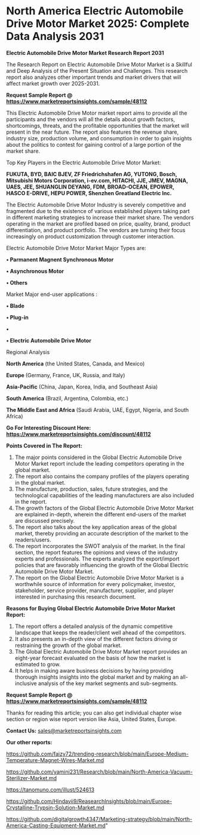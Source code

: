 # North America Electric Automobile Drive Motor Market 2025: Complete Data Analysis 2031

<strong>Electric Automobile Drive Motor Market Research Report 2031</strong>

The Research Report on Electric Automobile Drive Motor Market is a Skillful and Deep Analysis of the Present Situation and Challenges. This research report also analyzes other important trends and market drivers that will affect market growth over 2025-2031.

<strong>Request Sample Report @ <a href=https://www.marketreportsinsights.com/sample/48112>https://www.marketreportsinsights.com/sample/48112</a></strong>

This Electric Automobile Drive Motor market report aims to provide all the participants and the vendors will all the details about growth factors, shortcomings, threats, and the profitable opportunities that the market will present in the near future. The report also features the revenue share, industry size, production volume, and consumption in order to gain insights about the politics to contest for gaining control of a large portion of the market share.

Top Key Players in the Electric Automobile Drive Motor Market:

<strong>FUKUTA, BYD, BAIC BJEV, ZF Friedrichshafen AG, YUTONG, Bosch, Mitsubishi Motors Corporation, i-ev.com, HITACHI, JJE, JMEV, MAGNA, UAES, JEE, SHUANGLIN DEYANG, FDM, BROAD-OCEAN, EPOWER, HASCO E-DRIVE, HEPU POWER, Shenzhen Greatland Electric Inc.</strong>

The Electric Automobile Drive Motor Industry is severely competitive and fragmented due to the existence of various established players taking part in different marketing strategies to increase their market share. The vendors operating in the market are profiled based on price, quality, brand, product differentiation, and product portfolio. The vendors are turning their focus increasingly on product customization through customer interaction.

Electric Automobile Drive Motor Market Major Types are:

<strong>•  Parmanent Magnent Synchronous Motor

•  Asynchronous Motor

•  Others</strong>

Market Major end-user applications :

<strong>•  Blade

•  Plug-in

•  

•  Electric Automobile Drive Motor</strong>

Regional Analysis

</u><strong><b>North America</b></strong> (the United States, Canada, and Mexico)

<strong><b>Europe </b></strong>(Germany, France, UK, Russia, and Italy)

<strong><b>Asia-Pacific</b></strong> (China, Japan, Korea, India, and Southeast Asia)

<strong><b>South America</b></strong> (Brazil, Argentina, Colombia, etc.)

<strong><b>The Middle East and Africa</b></strong> (Saudi Arabia, UAE, Egypt, Nigeria, and South Africa)

<strong>Go For Interesting Discount Here: <a href=https://www.marketreportsinsights.com/discount/48112>https://www.marketreportsinsights.com/discount/48112</a></strong>

<strong>Points Covered in The Report:</strong>
<ol>
  <li>The major points considered in the Global Electric Automobile Drive Motor Market report include the leading competitors operating in the global market.</li>
  <li>The report also contains the company profiles of the players operating in the global market.</li>
  <li>The manufacture, production, sales, future strategies, and the technological capabilities of the leading manufacturers are also included in the report.</li>
  <li>The growth factors of the Global Electric Automobile Drive Motor Market are explained in-depth, wherein the different end-users of the market are discussed precisely.</li>
  <li>The report also talks about the key application areas of the global market, thereby providing an accurate description of the market to the readers/users.</li>
  <li>The report incorporates the SWOT analysis of the market. In the final section, the report features the opinions and views of the industry experts and professionals. The experts analyzed the export/import policies that are favorably influencing the growth of the Global Electric Automobile Drive Motor Market.</li>
  <li>The report on the Global Electric Automobile Drive Motor Market is a worthwhile source of information for every policymaker, investor, stakeholder, service provider, manufacturer, supplier, and player interested in purchasing this research document.</li>
</ol>
<strong>Reasons for Buying Global Electric Automobile Drive Motor Market Report:</strong>

<ol>
  <li>The report offers a detailed analysis of the dynamic competitive landscape that keeps the reader/client well ahead of the competitors.</li>
  <li>It also presents an in-depth view of the different factors driving or restraining the growth of the global market.</li>
  <li>The Global Electric Automobile Drive Motor Market report provides an eight-year forecast evaluated on the basis of how the market is estimated to grow.</li>
  <li>It helps in making aware business decisions by having providing thorough insights insights into the global market and by making an all-inclusive analysis of the key market segments and sub-segments.</li>
</ol>
<strong>Request Sample Report @ <a href=https://www.marketreportsinsights.com/sample/48112>https://www.marketreportsinsights.com/sample/48112</a></strong>


Thanks for reading this article; you can also get individual chapter wise section or region wise report version like Asia, United States, Europe.

<strong>Contact Us:</strong>
sales@marketreportsinsights.com

<strong>Our other reports:</strong>

<a href=https://github.com/faizy72/trending-research/blob/main/Europe-Medium-Temperature-Magnet-Wires-Market.md>https://github.com/faizy72/trending-research/blob/main/Europe-Medium-Temperature-Magnet-Wires-Market.md</a>

<a href=https://github.com/yamini231/Research/blob/main/North-America-Vacuum-Sterilizer-Market.md>https://github.com/yamini231/Research/blob/main/North-America-Vacuum-Sterilizer-Market.md</a>

<a href=https://tanomuno.com/illust/524613>https://tanomuno.com/illust/524613</a>

<a href=https://github.com/Hindavii9/ReasearchInsights/blob/main/Europe-Crystalline-Trypsin-Solution-Market.md>https://github.com/Hindavii9/ReasearchInsights/blob/main/Europe-Crystalline-Trypsin-Solution-Market.md</a>

<a href=https://github.com/digitalgrowth4347/Marketing-strategy/blob/main/North-America-Casting-Equipment-Market.md>https://github.com/digitalgrowth4347/Marketing-strategy/blob/main/North-America-Casting-Equipment-Market.md</a>"
